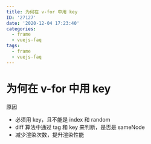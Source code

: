 ```yaml
---
title: 为何在 v-for 中用 key
ID: '27127'
date: '2020-12-04 17:23:40'
categories:
  - frame
  - vuejs-faq
tags:
  - frame
  - vuejs-faq
---
```


# 为何在 v-for 中用 key

原因

- 必须用 key，且不能是 index 和 random
- diff 算法中通过 tag 和 key 来判断，是否是 sameNode
- 减少渲染次数，提升渲染性能
 
 
 
 
 
 
